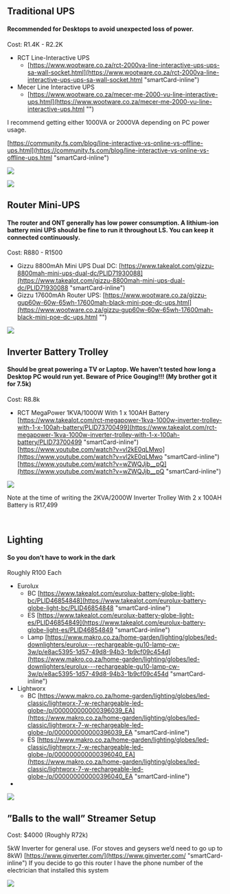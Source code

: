 ## Traditional UPS

#### Recommended for Desktops to avoid unexpected loss of power.

Cost: R1.4K - R2.2K

- RCT Line-Interactive UPS
  - [https://www.wootware.co.za/rct-2000va-line-interactive-ups-ups-sa-wall-socket.html](https://www.wootware.co.za/rct-2000va-line-interactive-ups-ups-sa-wall-socket.html "smartCard-inline")
- Mecer Line Interactive UPS
  - [https://www.wootware.co.za/mecer-me-2000-vu-line-interactive-ups.html](https://www.wootware.co.za/mecer-me-2000-vu-line-interactive-ups.html "‌")

I recommend getting either 1000VA or 2000VA depending on PC power usage.

[https://community.fs.com/blog/line-interactive-vs-online-vs-offline-ups.html](https://community.fs.com/blog/line-interactive-vs-online-vs-offline-ups.html "smartCard-inline")

![](https://trello.com/1/cards/63dbd12e5e9653ad13237f23/attachments/63eea084119c3a10b583e45a/download/image.png)

![](https://trello.com/1/cards/63dbd12e5e9653ad13237f23/attachments/63eea0b4c50e7bdc176a7cb6/download/image.png)

## Router Mini-UPS

#### The router and ONT generally has low power consumption. A lithium-ion battery mini UPS should be fine to run it throughout LS. You can keep it connected continuously.

Cost: R880 - R1500

- Gizzu 8800mAh Mini UPS Dual DC: [https://www.takealot.com/gizzu-8800mah-mini-ups-dual-dc/PLID71930088](https://www.takealot.com/gizzu-8800mah-mini-ups-dual-dc/PLID71930088 "smartCard-inline")
- Gizzu 17600mAh Router UPS: [https://www.wootware.co.za/gizzu-gup60w-60w-65wh-17600mah-black-mini-poe-dc-ups.html](https://www.wootware.co.za/gizzu-gup60w-60w-65wh-17600mah-black-mini-poe-dc-ups.html "‌")

![](https://trello.com/1/cards/63dbd12e5e9653ad13237f23/attachments/63ee9f4016dacc7d3093c2a4/download/image.png)

## Inverter Battery Trolley

#### Should be great powering a TV or Laptop. We haven’t tested how long a Desktop PC would run yet. Beware of Price Gouging!!! (My brother got it for 7.5k)

Cost: R8.8k

- RCT MegaPower 1KVA/1000W With 1 x 100AH Battery [https://www.takealot.com/rct-megapower-1kva-1000w-inverter-trolley-with-1-x-100ah-battery/PLID73700499](https://www.takealot.com/rct-megapower-1kva-1000w-inverter-trolley-with-1-x-100ah-battery/PLID73700499 "smartCard-inline")
  [https://www.youtube.com/watch?v=vl2kE0qLMwo](https://www.youtube.com/watch?v=vl2kE0qLMwo "smartCard-inline")
  [https://www.youtube.com/watch?v=wZWQJjb__pQ](https://www.youtube.com/watch?v=wZWQJjb__pQ "smartCard-inline")

![](https://trello.com/1/cards/63dbd12e5e9653ad13237f23/attachments/63eea051904635593e6f8d0c/download/RCT.png)

Note at the time of writing the 2KVA/2000W Inverter Trolley With 2 x 100AH Battery is R17,499

‌

## Lighting

#### So you don’t have to work in the dark

Roughly R100 Each

- Eurolux
  - BC [https://www.takealot.com/eurolux-battery-globe-light-bc/PLID46854848](https://www.takealot.com/eurolux-battery-globe-light-bc/PLID46854848 "smartCard-inline")
  - ES [https://www.takealot.com/eurolux-battery-globe-light-es/PLID46854849](https://www.takealot.com/eurolux-battery-globe-light-es/PLID46854849 "smartCard-inline")
  - Lamp [https://www.makro.co.za/home-garden/lighting/globes/led-downlighters/eurolux---rechargeable-gu10-lamp-cw-3w/p/e8ac5395-1d57-49d8-94b3-1b9cf09c454d](https://www.makro.co.za/home-garden/lighting/globes/led-downlighters/eurolux---rechargeable-gu10-lamp-cw-3w/p/e8ac5395-1d57-49d8-94b3-1b9cf09c454d "smartCard-inline")
- Lightworx
  - BC [https://www.makro.co.za/home-garden/lighting/globes/led-classic/lightworx-7-w-rechargeable-led-globe-/p/000000000000396039_EA](https://www.makro.co.za/home-garden/lighting/globes/led-classic/lightworx-7-w-rechargeable-led-globe-/p/000000000000396039_EA "smartCard-inline")
  - ES [https://www.makro.co.za/home-garden/lighting/globes/led-classic/lightworx-7-w-rechargeable-led-globe-/p/000000000000396040_EA](https://www.makro.co.za/home-garden/lighting/globes/led-classic/lightworx-7-w-rechargeable-led-globe-/p/000000000000396040_EA "smartCard-inline")
- ‌

![](https://trello.com/1/cards/63dbd12e5e9653ad13237f23/attachments/63eea259e935746dc4b2e03c/download/image.png)

## ”Balls to the wall” Streamer Setup

Cost: $4000 (Roughly  R72k)

5kW Inverter for general use.
(For stoves and geysers we’d need to go up to 8kW)
[https://www.ginverter.com/](https://www.ginverter.com/ "smartCard-inline")
If you decide to go this router I have the phone number of the electrician that installed this system

![](https://trello.com/1/cards/63dbd12e5e9653ad13237f23/attachments/63ee9dc1e7f923a8b376d2cb/download/image.png)
